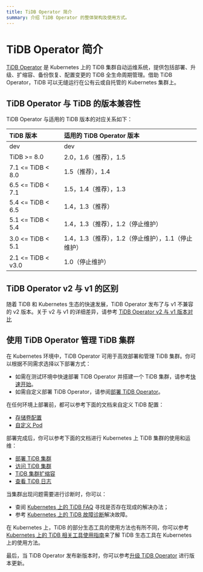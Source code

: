 ```yaml
---
title: TiDB Operator 简介
summary: 介绍 TiDB Operator 的整体架构及使用方式。
---
```


# TiDB Operator 简介

[TiDB Operator](https://github.com/pingcap/tidb-operator) 是 Kubernetes 上的 TiDB 集群自动运维系统，提供包括部署、升级、扩缩容、备份恢复、配置变更的 TiDB 全生命周期管理。借助 TiDB Operator，TiDB 可以无缝运行在公有云或自托管的 Kubernetes 集群上。

## TiDB Operator 与 TiDB 的版本兼容性

TiDB Operator 与适用的 TiDB 版本的对应关系如下：

| TiDB 版本 | 适用的 TiDB Operator 版本 |
|:---|:---|
| dev               | dev                 |
| TiDB >= 8.0       | 2.0，1.6（推荐），1.5 |
| 7.1 <= TiDB < 8.0 | 1.5（推荐），1.4 |
| 6.5 <= TiDB < 7.1 | 1.5，1.4（推荐），1.3     |
| 5.4 <= TiDB < 6.5 | 1.4，1.3（推荐）   |
| 5.1 <= TiDB < 5.4 | 1.4，1.3（推荐），1.2（停止维护）      |
| 3.0 <= TiDB < 5.1 | 1.4，1.3（推荐），1.2（停止维护），1.1（停止维护） |
| 2.1 <= TiDB < v3.0| 1.0（停止维护）       |

## TiDB Operator v2 与 v1 的区别

随着 TiDB 和 Kubernetes 生态的快速发展，TiDB Operator 发布了与 v1 不兼容的 v2 版本。关于 v2 与 v1 的详细差异，请参考 [TiDB Operator v2 与 v1 版本对比](v2-vs-v1.md)

## 使用 TiDB Operator 管理 TiDB 集群

在 Kubernetes 环境中，TiDB Operator 可用于高效部署和管理 TiDB 集群。你可以根据不同需求选择以下部署方式：

- 如需在测试环境中快速部署 TiDB Operator 并搭建一个 TiDB 集群，请参考[快速开始](get-started.md)。
- 如需自定义部署 TiDB Operator，请参阅[部署 TiDB Operator](deploy-tidb-operator.md)。

在任何环境上部署前，都可以参考下面的文档来自定义 TiDB 配置：

+ [存储卷配置](configure-volume.md)
+ [自定义 Pod](overlay.md)

部署完成后，你可以参考下面的文档进行 Kubernetes 上 TiDB 集群的使用和运维：

+ [部署 TiDB 集群](deploy-tidb-cluster.md)
+ [访问 TiDB 集群](access-tidb.md)
+ [TiDB 集群扩缩容](scale-a-tidb-cluster.md)
+ [查看 TiDB 日志](view-logs.md)

当集群出现问题需要进行诊断时，你可以：

+ 查阅 [Kubernetes 上的 TiDB FAQ](faq.md) 寻找是否存在现成的解决办法；
+ 参考 [Kubernetes 上的 TiDB 故障诊断](tips.md)解决故障。

在 Kubernetes 上，TiDB 的部分生态工具的使用方法也有所不同，你可以参考 [Kubernetes 上的 TiDB 相关工具使用指南](tidb-toolkit.md)来了解 TiDB 生态工具在 Kubernetes 上的使用方法。

最后，当 TiDB Operator 发布新版本时，你可以参考[升级 TiDB Operator](upgrade-tidb-operator.md) 进行版本更新。
